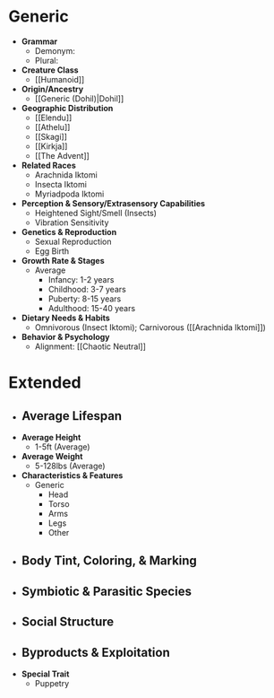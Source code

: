 # Generic

- **Grammar**
	- Demonym: 
	- Plural:
- **Creature Class**
	- [[Humanoid]]
- **Origin/Ancestry**
	- [[Generic (Dohil)|Dohil]]
- **Geographic Distribution**
	- [[Elendu]]
	- [[Athelu]]
	- [[Skagi]]
	- [[Kirkja]]
	- [[The Advent]]
- **Related Races**
	- Arachnida Iktomi
	- Insecta Iktomi
	- Myriadpoda Iktomi
- **Perception & Sensory/Extrasensory Capabilities**
	- Heightened Sight/Smell (Insects)
	- Vibration Sensitivity
- **Genetics & Reproduction**
	- Sexual Reproduction
	- Egg Birth
- **Growth Rate & Stages**
	- Average
		- Infancy: 1-2 years
		- Childhood: 3-7 years
		- Puberty: 8-15 years
		- Adulthood: 15-40 years
- **Dietary Needs & Habits**
	- Omnivorous (Insect Iktomi); Carnivorous ([[Arachnida Iktomi]])
- **Behavior & Psychology**
	- Alignment: [[Chaotic Neutral]]
# Extended
- **Average Lifespan**
	- 
- **Average Height**
	- 1-5ft (Average)
- **Average Weight**
	- 5-128lbs (Average)
- **Characteristics & Features**
	- Generic
		- Head
		- Torso
		- Arms
		- Legs
		- Other
- **Body Tint, Coloring, & Marking**
	- 
- **Symbiotic & Parasitic Species**
	- 
- **Social Structure**
	- 
- **Byproducts & Exploitation**
	- 
- **Special Trait**
	- Puppetry
